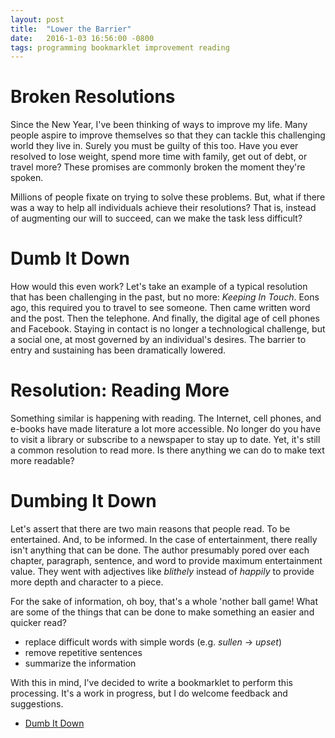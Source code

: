 ```yaml
---
layout: post
title:  "Lower the Barrier"
date:   2016-1-03 16:56:00 -0800
tags: programming bookmarklet improvement reading
---
```


# Broken Resolutions
Since the New Year, I've been thinking of ways to improve my life. Many people aspire to improve themselves so that they can tackle
this challenging world they live in. Surely you must be guilty of this too. Have you ever resolved to lose weight, spend more time with family,
get out of debt, or travel more? These promises are commonly broken the moment they're spoken.

Millions of people fixate on trying to solve these problems. But, what if there was a way to help all individuals achieve their resolutions?
That is, instead of augmenting our will to succeed, can we make the task less difficult?

# Dumb It Down
How would this even work? Let's take an example of a typical resolution that has been challenging in the past, but no more:
*Keeping In Touch*. Eons ago, this required you to travel to see someone. Then came written word and the post. Then the telephone.
And finally, the digital age of cell phones and Facebook. Staying in contact is no longer a technological challenge, but a social one, at most
governed by an individual's desires. The barrier to entry and sustaining has been dramatically lowered.

# Resolution: Reading More
Something similar is happening with reading. The Internet, cell phones, and e-books have made literature a lot more accessible. No longer do you have
to visit a library or subscribe to a newspaper to stay up to date. Yet, it's still a common resolution to read more. Is there anything we can do to
make text more readable?

# Dumbing It Down
Let's assert that there are two main reasons that people read. To be entertained. And, to be informed. In the case of entertainment, there really isn't
anything that can be done. The author presumably pored over each chapter, paragraph, sentence, and word to provide maximum entertainment value. They went
with adjectives like *blithely* instead of *happily* to provide more depth and character to a piece.

For the sake of information, oh boy, that's a whole 'nother ball game! What are some of the things that can be done to make something an easier and quicker read?

- replace difficult words with simple words (e.g. *sullen* -> *upset*)
- remove repetitive sentences
- summarize the information

With this in mind, I've decided to write a bookmarklet to perform this processing. It's a work in progress, but I do welcome feedback and suggestions.

- [Dumb It Down](https://github.com/eviltoylet/dumb-it-down)
